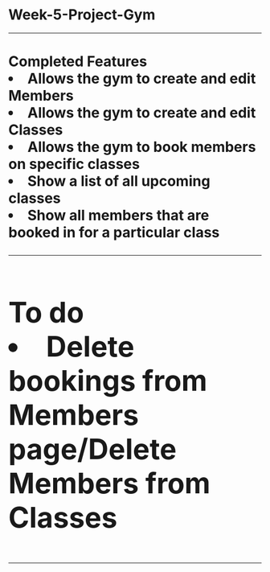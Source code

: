 # Week-5-Project-Gym
<hr>
<h1>Completed Features
<li>Allows the gym to create and edit Members
<li>Allows the gym to create and edit Classes
<li>Allows the gym to book members on specific classes
<li>Show a list of all upcoming classes
<li>Show all members that are booked in for a particular class
<hr>
<h1>To do
<li>Delete bookings from Members page/Delete Members from Classes


<hr>